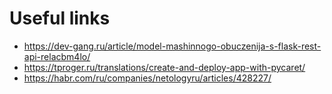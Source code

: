 # Useful links

- https://dev-gang.ru/article/model-mashinnogo-obuczenija-s-flask-rest-api-relacbm4lo/
- https://tproger.ru/translations/create-and-deploy-app-with-pycaret/
- https://habr.com/ru/companies/netologyru/articles/428227/